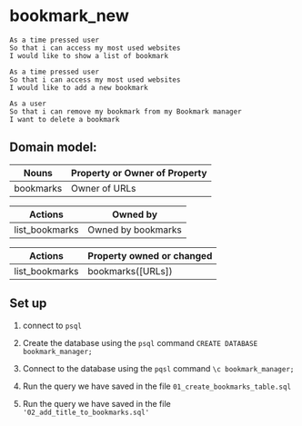 # bookmark_new

```
As a time pressed user
So that i can access my most used websites
I would like to show a list of bookmark
```

``` 
As a time pressed user
So that i can access my most used websites
I would like to add a new bookmark
```

```
As a user
So that i can remove my bookmark from my Bookmark manager
I want to delete a bookmark
```

## Domain model:

Nouns  | Property or Owner of Property
------------- | -------------
bookmarks  |  Owner of URLs

Actions  | Owned by
------------- | -------------
list_bookmarks  |  Owned by bookmarks

Actions  | Property owned or changed
------------- | -------------
list_bookmarks  |  bookmarks([URLs])

## Set up

1. connect to `psql`

2. Create the database using the `psql` command `CREATE DATABASE bookmark_manager;`

3. Connect to the database using the `pqsl` command `\c bookmark_manager;`

4. Run the query we have saved in the file `01_create_bookmarks_table.sql`

5. Run the query we have saved in the file      ``` '02_add_title_to_bookmarks.sql' ```

